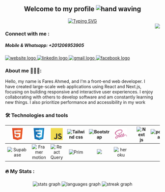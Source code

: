 <div align="center">
  <h2>
    Welcome to my profile 
    <img src="https://github.com/user-attachments/assets/c4fe0f39-2501-454e-b630-5aba327a7217" alt="hand waving" width="25" height="25" />
  </h2>

  <a href="https://github.com/fares-ahmedd/">
    <img src="https://readme-typing-svg.herokuapp.com?font=Fira+Code&size=18&duration=2000&pause=1000&color=36BCF7&center=true&vCenter=true&width=435&lines=Front+End+Web+Developer;Working+With+React+js;Working+With+Next+js" alt="Typing SVG" />
  </a>
</div>

<img align="right" height="290" src="https://github.com/user-attachments/assets/af590394-c542-4dd1-87f1-1c5c35d4cfae"  />
  
 ###   Connect with me :

  <h5>
    Mobile & Whatsapp: +201206953905
  </h5>
<div align="left">
    <a href="https://my-portfolio-orcin-six-80.vercel.app/" target="_blank">
    <img src="https://img.shields.io/static/v1?message=My Website&logo=google-chrome&label=&color=4285F4&logoColor=white&labelColor=&style=for-the-badge" height="25" alt="website logo"  />
  </a>
  <a href="https://www.linkedin.com/in/fares-ahmed-3627b7239/" target="_blank">
    <img src="https://img.shields.io/static/v1?message=LinkedIn&logo=linkedin&label=&color=0077B5&logoColor=white&labelColor=&style=for-the-badge" height="25" alt="linkedin logo"  />
  </a>
   <a href="mailto:fares.haliim@gmail.com" target="_blank">
        <img src="https://img.shields.io/static/v1?message=Gmail&logo=gmail&label=&color=D14836&logoColor=white&labelColor=&style=for-the-badge" height="25" alt="gmail logo"  />
    </a>
    <a href="https://www.facebook.com/profile.php?id=100005496826371" target="_blank">
        <img src="https://img.shields.io/static/v1?message=Facebook&logo=facebook&label=&color=1877F2&logoColor=white&labelColor=&style=for-the-badge" height="25" alt="facebook logo"  />
    </a>

 
   ### About me 👨🏻‍💻:

  <p>Hello, my name is Fares Ahmed, and I'm a front-end web developer. I have created large-scale web applications using React and Next.js, focusing on building responsive and interactive user experiences. I enjoy collaborating with others to develop software and am constantly learning new things. I also prioritize performance and accessibility in my work</p>
</div>

### 🛠 Technologies and tools


|<img src="https://raw.githubusercontent.com/devicons/devicon/master/icons/html5/html5-original.svg" width="40" alt="HTML"> | <img src="https://raw.githubusercontent.com/devicons/devicon/master/icons/css3/css3-original.svg" width="40" alt="CSS"> | <img src="https://raw.githubusercontent.com/devicons/devicon/master/icons/javascript/javascript-original.svg" width="40" alt="Javascript"> | <img src="https://seeklogo.com/images/T/tailwind-css-logo-5AD4175897-seeklogo.com.png" width="40" alt="Tailwind css"> | <img src="https://github.com/user-attachments/assets/a8fe1770-a4eb-47d2-83c3-cf3f6adf9892" width="40" alt="Bootstrap"> |<img src="https://raw.githubusercontent.com/devicons/devicon/master/icons/sass/sass-original.svg" width="40" alt="SASS"> | <img src="https://raw.githubusercontent.com/devicons/devicon/master/icons/react/react-original.svg" width="40" alt="React"> |  <img src="https://github.com/user-attachments/assets/2c4d2b15-7c0b-48e1-8fb9-f1acd08000cd" width="40" alt="Next js"> | <img src="https://www.vectorlogo.zone/logos/getpostman/getpostman-icon.svg" alt="postman" width="40">  | <img src="https://github.com/user-attachments/assets/a8a4c08a-ef38-4f50-a973-1f27203d9b10" alt="Redux" width="40"> | <img src="https://seeklogo.com/images/W/webpack-logo-9E66EE203A-seeklogo.com.png" alt="mysql" width="40"> | <img src="https://seeklogo.com/images/V/vite-logo-BFD4283991-seeklogo.com.png" alt="mongodb" width="40"> | <img src="https://github.com/user-attachments/assets/1c7678ad-2825-4424-a796-9b44784fb6c0" alt="firebase" width="40"> | <img src="https://github.com/user-attachments/assets/6d9c66c4-8f39-4302-9ff7-51ba1d1fd04b" alt="Styled Components" width="40"> | 
|:-:|:-:|:-:|:-:|:-:|:-:|:-:|:-:|:-:|:-:|:-:|:-:|:-:|:-:|
|<img src="https://github.com/user-attachments/assets/4f2a391b-b0af-426c-90d4-985e20cf822a" alt="Supabase" width="40"> | <img src="https://github.com/user-attachments/assets/7b4bab62-f4e9-4a68-890d-8c7d1b0e5ec6" alt="Framer motion" width="40" /> | <img src="https://github.com/user-attachments/assets/b463b485-dd52-4332-8d30-6b829b44ae6e" alt="React Query" width="40"> | <img src="https://github.com/user-attachments/assets/1aee569b-0ca7-4a2b-ac26-ff6479f5d18a" alt="Prim" width="60" height="60"> | <img src="https://github.com/user-attachments/assets/3a32c226-39b3-4ce3-82d6-8984c5ab4d01" width="40"> | <img src="https://seeklogo.com/images/G/github-logo-7880D80B8D-seeklogo.com.png" alt="heroku" width="40"> | <img src="https://raw.githubusercontent.com/devicons/devicon/master/icons/git/git-original.svg" width="40" alt="Git"> 


###

<h3 align="left">🔥   My Stats :</h3>

###

<div align="center">
  <img src="https://github-readme-stats.vercel.app/api?username=fares-ahmedd&hide_title=true&hide_rank=true&show_icons=true&include_all_commits=true&count_private=true&disable_animations=false&theme=dracula&locale=en&hide_border=true&order=1" height="150" alt="stats graph"  />
  <img src="https://github-readme-stats.vercel.app/api/top-langs?username=fares-ahmedd&locale=en&hide_title=false&layout=compact&card_width=320&langs_count=5&theme=dracula&hide_border=true&order=2" height="150" alt="languages graph"  />
  <img src="https://streak-stats.demolab.com?user=fares-ahmedd&locale=en&mode=weekly&theme=dracula&hide_border=true&border_radius=5&order=3" height="150" alt="streak graph"  />
</div>

###

